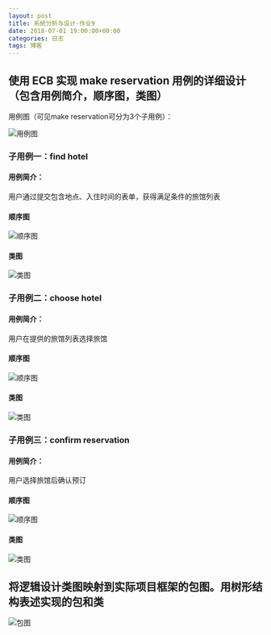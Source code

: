 ```yaml
---
layout: post
title: 系统分析与设计-作业9
date: 2018-07-01 19:00:00+00:00
categories: 日志
tags: 博客
---
```

## 使用 ECB 实现 make reservation 用例的详细设计（包含用例简介，顺序图，类图）

用例图（可见make reservation可分为3个子用例）：

![用例图](https://github.com/QAZASDEDC/photo/raw/master/hw4-task1.png)

### 子用例一：find hotel
#### 用例简介：
用户通过提交包含地点、入住时间的表单，获得满足条件的旅馆列表

#### 顺序图
![顺序图](https://github.com/QAZASDEDC/photo/raw/master/findhotel_s.png)

#### 类图
![类图](https://github.com/QAZASDEDC/photo/raw/master/findhotel_c.png)

### 子用例二：choose hotel
#### 用例简介：
用户在提供的旅馆列表选择旅馆

#### 顺序图
![顺序图](https://github.com/QAZASDEDC/photo/raw/master/choosehotel_s.png)

#### 类图
![类图](https://github.com/QAZASDEDC/photo/raw/master/choosehotel_c.png)

### 子用例三：confirm reservation
#### 用例简介：
用户选择旅馆后确认预订

#### 顺序图
![顺序图](https://github.com/QAZASDEDC/photo/raw/master/confirmreservation_s.png)

#### 类图
![类图](https://github.com/QAZASDEDC/photo/raw/master/confirmreservation_c.png)

## 将逻辑设计类图映射到实际项目框架的包图。用树形结构表述实现的包和类
![包图](https://github.com/QAZASDEDC/photo/raw/master/package.png)

